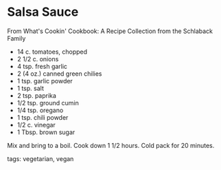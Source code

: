 Salsa Sauce
============

From What's Cookin' Cookbook: A Recipe Collection from the Schlaback Family

* 14 c. tomatoes, chopped
* 2 1/2 c. onions
* 4 tsp. fresh garlic
* 2 (4 oz.) canned green chilies
* 1 tsp. garlic powder
* 1 tsp. salt
* 2 tsp. paprika
* 1/2 tsp. ground cumin
* 1/4 tsp. oregano
* 1 tsp. chili powder
* 1/2 c. vinegar
* 1 Tbsp. brown sugar

Mix and bring to a boil. Cook down 1 1/2 hours. Cold pack for 20 minutes.

tags: vegetarian, vegan

